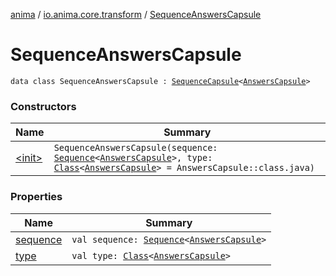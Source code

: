 [anima](../../index.md) / [io.anima.core.transform](../index.md) / [SequenceAnswersCapsule](./index.md)

# SequenceAnswersCapsule

`data class SequenceAnswersCapsule : `[`SequenceCapsule`](../../io.anima.transform/-sequence-capsule/index.md)`<`[`AnswersCapsule`](../-answers-capsule/index.md)`>`

### Constructors

| Name | Summary |
|---|---|
| [&lt;init&gt;](-init-.md) | `SequenceAnswersCapsule(sequence: `[`Sequence`](https://kotlinlang.org/api/latest/jvm/stdlib/kotlin.sequences/-sequence/index.html)`<`[`AnswersCapsule`](../-answers-capsule/index.md)`>, type: `[`Class`](https://docs.oracle.com/javase/6/docs/api/java/lang/Class.html)`<`[`AnswersCapsule`](../-answers-capsule/index.md)`> = AnswersCapsule::class.java)` |

### Properties

| Name | Summary |
|---|---|
| [sequence](sequence.md) | `val sequence: `[`Sequence`](https://kotlinlang.org/api/latest/jvm/stdlib/kotlin.sequences/-sequence/index.html)`<`[`AnswersCapsule`](../-answers-capsule/index.md)`>` |
| [type](type.md) | `val type: `[`Class`](https://docs.oracle.com/javase/6/docs/api/java/lang/Class.html)`<`[`AnswersCapsule`](../-answers-capsule/index.md)`>` |
